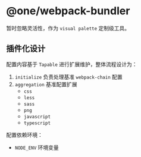 # @one/webpack-bundler

暂时忽略灵活性，作为 `visual palette` 定制级工具。

## 插件化设计

配置内容基于 `Tapable` 进行扩展维护，整体流程设计为：

1. `initialize` 负责处理基准 `webpack-chain` 配置
2. `aggregation` 基准配置扩展
   - `css`
   - `less`
   - `sass`
   - `png`
   - `javascript`
   - `typescript`

配置依赖环境：

- `NODE_ENV` 环境变量
